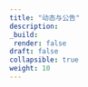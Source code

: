 ```yaml
---
title: "动态与公告"
description:
_build:
 render: false 
draft: false
collapsible: true
weight: 10
---
```

